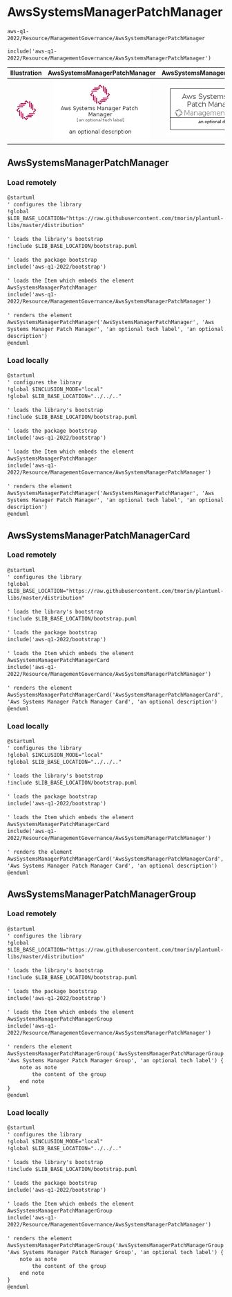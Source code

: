 # AwsSystemsManagerPatchManager


```text
aws-q1-2022/Resource/ManagementGovernance/AwsSystemsManagerPatchManager
```

```text
include('aws-q1-2022/Resource/ManagementGovernance/AwsSystemsManagerPatchManager')
```



| Illustration | AwsSystemsManagerPatchManager | AwsSystemsManagerPatchManagerCard | AwsSystemsManagerPatchManagerGroup |
| :---: | :---: | :---: | :---: |
| ![illustration for Illustration](../../../aws-q1-2022/Resource/ManagementGovernance/AwsSystemsManagerPatchManager.png) | ![illustration for AwsSystemsManagerPatchManager](../../../aws-q1-2022/Resource/ManagementGovernance/AwsSystemsManagerPatchManager.Local.png) | ![illustration for AwsSystemsManagerPatchManagerCard](../../../aws-q1-2022/Resource/ManagementGovernance/AwsSystemsManagerPatchManagerCard.Local.png) | ![illustration for AwsSystemsManagerPatchManagerGroup](../../../aws-q1-2022/Resource/ManagementGovernance/AwsSystemsManagerPatchManagerGroup.Local.png) |




## AwsSystemsManagerPatchManager

### Load remotely
```plantuml
@startuml
' configures the library
!global $LIB_BASE_LOCATION="https://raw.githubusercontent.com/tmorin/plantuml-libs/master/distribution"

' loads the library's bootstrap
!include $LIB_BASE_LOCATION/bootstrap.puml

' loads the package bootstrap
include('aws-q1-2022/bootstrap')

' loads the Item which embeds the element AwsSystemsManagerPatchManager
include('aws-q1-2022/Resource/ManagementGovernance/AwsSystemsManagerPatchManager')

' renders the element
AwsSystemsManagerPatchManager('AwsSystemsManagerPatchManager', 'Aws Systems Manager Patch Manager', 'an optional tech label', 'an optional description')
@enduml
```

### Load locally
```plantuml
@startuml
' configures the library
!global $INCLUSION_MODE="local"
!global $LIB_BASE_LOCATION="../../.."

' loads the library's bootstrap
!include $LIB_BASE_LOCATION/bootstrap.puml

' loads the package bootstrap
include('aws-q1-2022/bootstrap')

' loads the Item which embeds the element AwsSystemsManagerPatchManager
include('aws-q1-2022/Resource/ManagementGovernance/AwsSystemsManagerPatchManager')

' renders the element
AwsSystemsManagerPatchManager('AwsSystemsManagerPatchManager', 'Aws Systems Manager Patch Manager', 'an optional tech label', 'an optional description')
@enduml
```

## AwsSystemsManagerPatchManagerCard

### Load remotely
```plantuml
@startuml
' configures the library
!global $LIB_BASE_LOCATION="https://raw.githubusercontent.com/tmorin/plantuml-libs/master/distribution"

' loads the library's bootstrap
!include $LIB_BASE_LOCATION/bootstrap.puml

' loads the package bootstrap
include('aws-q1-2022/bootstrap')

' loads the Item which embeds the element AwsSystemsManagerPatchManagerCard
include('aws-q1-2022/Resource/ManagementGovernance/AwsSystemsManagerPatchManager')

' renders the element
AwsSystemsManagerPatchManagerCard('AwsSystemsManagerPatchManagerCard', 'Aws Systems Manager Patch Manager Card', 'an optional description')
@enduml
```

### Load locally
```plantuml
@startuml
' configures the library
!global $INCLUSION_MODE="local"
!global $LIB_BASE_LOCATION="../../.."

' loads the library's bootstrap
!include $LIB_BASE_LOCATION/bootstrap.puml

' loads the package bootstrap
include('aws-q1-2022/bootstrap')

' loads the Item which embeds the element AwsSystemsManagerPatchManagerCard
include('aws-q1-2022/Resource/ManagementGovernance/AwsSystemsManagerPatchManager')

' renders the element
AwsSystemsManagerPatchManagerCard('AwsSystemsManagerPatchManagerCard', 'Aws Systems Manager Patch Manager Card', 'an optional description')
@enduml
```

## AwsSystemsManagerPatchManagerGroup

### Load remotely
```plantuml
@startuml
' configures the library
!global $LIB_BASE_LOCATION="https://raw.githubusercontent.com/tmorin/plantuml-libs/master/distribution"

' loads the library's bootstrap
!include $LIB_BASE_LOCATION/bootstrap.puml

' loads the package bootstrap
include('aws-q1-2022/bootstrap')

' loads the Item which embeds the element AwsSystemsManagerPatchManagerGroup
include('aws-q1-2022/Resource/ManagementGovernance/AwsSystemsManagerPatchManager')

' renders the element
AwsSystemsManagerPatchManagerGroup('AwsSystemsManagerPatchManagerGroup', 'Aws Systems Manager Patch Manager Group', 'an optional tech label') {
    note as note
        the content of the group
    end note
}
@enduml
```

### Load locally
```plantuml
@startuml
' configures the library
!global $INCLUSION_MODE="local"
!global $LIB_BASE_LOCATION="../../.."

' loads the library's bootstrap
!include $LIB_BASE_LOCATION/bootstrap.puml

' loads the package bootstrap
include('aws-q1-2022/bootstrap')

' loads the Item which embeds the element AwsSystemsManagerPatchManagerGroup
include('aws-q1-2022/Resource/ManagementGovernance/AwsSystemsManagerPatchManager')

' renders the element
AwsSystemsManagerPatchManagerGroup('AwsSystemsManagerPatchManagerGroup', 'Aws Systems Manager Patch Manager Group', 'an optional tech label') {
    note as note
        the content of the group
    end note
}
@enduml
```

